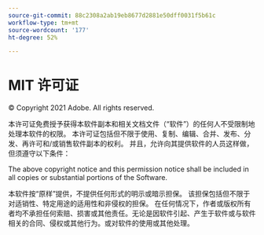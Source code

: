 ```yaml
---
source-git-commit: 88c2308a2ab19eb8677d2881e50dff0031f5b61c
workflow-type: tm+mt
source-wordcount: '177'
ht-degree: 52%

---
```

# MIT 许可证

© Copyright 2021 Adobe. All rights reserved.

本许可证免费授予获得本软件副本和相关文档文件（“软件”）的任何人不受限制地处理本软件的权限。 本许可证包括但不限于使用、复制、编辑、合并、发布、分发、再许可和/或销售软件副本的权利。 并且，允许向其提供软件的人员这样做，但须遵守以下条件：

The above copyright notice and this permission notice shall be included in all copies or substantial portions of the Software.

本软件按“原样”提供，不提供任何形式的明示或暗示担保。 该担保包括但不限于对适销性、特定用途的适用性和非侵权的担保。 在任何情况下，作者或版权所有者均不承担任何索赔、损害或其他责任。无论是因软件引起、产生于软件或与软件相关的合同、侵权或其他行为。或对软件的使用或其他处理。

